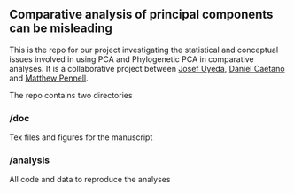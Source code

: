 ## Comparative analysis of principal components can be misleading

This is the repo for our project investigating the statistical and conceptual issues involved in using PCA and Phylogenetic PCA in comparative analyses. It is a collaborative project between [Josef Uyeda](http://uyedaj.github.io/), [Daniel Caetano](http://caetanods.weebly.com/) and [Matthew Pennell](http://mwpennell.github.io).

The repo contains two directories

### /doc

Tex files and figures for the manuscript

### /analysis

All code and data to reproduce the analyses